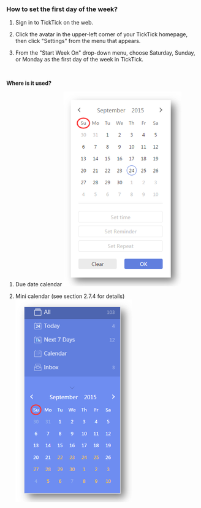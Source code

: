 ### How to set the first day of the week?

1. Sign in to TickTick on the web.

2. Click the avatar in the upper-left corner of your TickTick homepage, then click "Settings" from the menu that appears. 

3. From the "Start Week On" drop-down menu, choose Saturday, Sunday, or Monday as the first day of the week in TickTick.
<br />

**Where is it used?**

1. Due date calendar
![](../images/web2-startfrom.png)

2. Mini calendar (see section 2.7.4 for details)
![](../images/web2-startfrom2.png)

<br />

